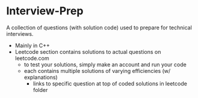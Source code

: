 # Interview-Prep

A collection of questions (with solution code) used to prepare for technical interviews.

- Mainly in C++
- Leetcode section contains solutions to actual questions on leetcode.com
    - to test your solutions, simply make an account and run your code
    - each contains multiple solutions of varying efficiencies (w/ explanations)
        - links to specific question at top of coded solutions in leetcode folder


